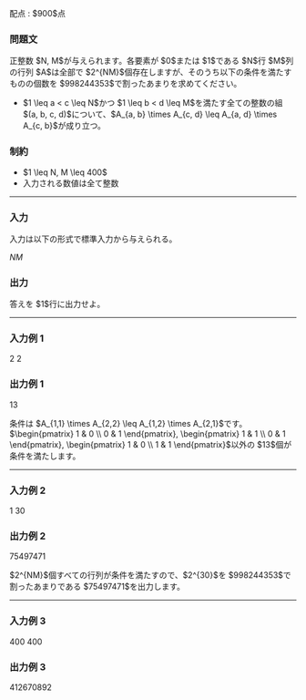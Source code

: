 
<div>

<span>

<span>

<p>
配点 : $900$点
</p>

<div>

<section>

### **問題文**

<p>
正整数 $N, M$が与えられます。各要素が $0$または $1$である $N$行 $M$列の行列 $A$は全部で $2^{NM}$個存在しますが、そのうち以下の条件を満たすものの個数を $998244353$で割ったあまりを求めてください。
</p>

<ul>

<li>
$1 \leq a < c \leq N$かつ $1 \leq b < d \leq M$を満たす全ての整数の組 $(a, b, c, d)$について、$A_{a, b} \times A_{c, d} \leq A_{a, d} \times A_{c, b}$が成り立つ。
</li>

</ul>

</section>

</div>

<div>

<section>

### **制約**

<ul>

<li>
$1 \leq N, M \leq 400$
</li>

<li>
入力される数値は全て整数
</li>

</ul>

</section>

</div>

---

<div>

<div>

<section>

### **入力**

<p>
入力は以下の形式で標準入力から与えられる。
</p>

<div>

$N$$M$
</div>

</section>

</div>

<div>

<section>

### **出力**

<p>
答えを $1$行に出力せよ。
</p>

</section>

</div>

</div>

---

<div>

<section>

### **入力例 1**

<div>

2 2

</div>

</section>

</div>

<div>

<section>

### **出力例 1**

<div>

13

</div>

<p>
条件は $A_{1,1} \times A_{2,2} \leq A_{1,2} \times A_{2,1}$です。$\begin{pmatrix} 1 & 0 \\ 0 & 1 \end{pmatrix}, \begin{pmatrix} 1 & 1 \\ 0 & 1 \end{pmatrix}, \begin{pmatrix} 1 & 0 \\ 1 & 1 \end{pmatrix}$以外の $13$個が条件を満たします。
</p>

</section>

</div>

---

<div>

<section>

### **入力例 2**

<div>

1 30

</div>

</section>

</div>

<div>

<section>

### **出力例 2**

<div>

75497471

</div>

<p>
$2^{NM}$個すべての行列が条件を満たすので、$2^{30}$を $998244353$で割ったあまりである $75497471$を出力します。
</p>

</section>

</div>

---

<div>

<section>

### **入力例 3**

<div>

400 400

</div>

</section>

</div>

<div>

<section>

### **出力例 3**

<div>

412670892

</div>

</section>

</div>

</span>

</span>

</div>
